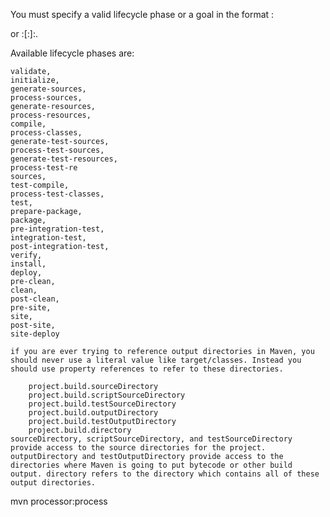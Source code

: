 You must specify a valid lifecycle phase or a goal in the format <plugin-prefix>:<goal> 

or <plugin-group-id>:<plugin-artifact-id>[:<plugin-version>]:<goal>. 

Available lifecycle phases are: 

```
validate, 
initialize, 
generate-sources, 
process-sources, 
generate-resources, 
process-resources,
compile, 
process-classes, 
generate-test-sources, 
process-test-sources, 
generate-test-resources, 
process-test-re
sources, 
test-compile, 
process-test-classes, 
test, 
prepare-package, 
package, 
pre-integration-test, 
integration-test, 
post-integration-test, 
verify, 
install, 
deploy, 
pre-clean, 
clean, 
post-clean, 
pre-site, 
site, 
post-site, 
site-deploy
```



```
if you are ever trying to reference output directories in Maven, you should never use a literal value like target/classes. Instead you should use property references to refer to these directories.

    project.build.sourceDirectory
    project.build.scriptSourceDirectory
    project.build.testSourceDirectory
    project.build.outputDirectory
    project.build.testOutputDirectory
    project.build.directory
sourceDirectory, scriptSourceDirectory, and testSourceDirectory provide access to the source directories for the project. outputDirectory and testOutputDirectory provide access to the directories where Maven is going to put bytecode or other build output. directory refers to the directory which contains all of these output directories.
```



mvn processor:process
